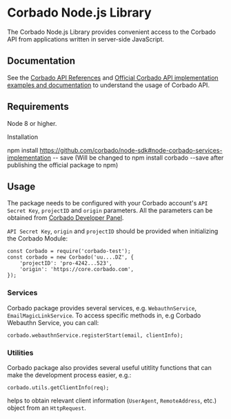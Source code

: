 # Corbado Node.js Library 

The Corbado Node.js Library provides convenient access to the Corbado API from applications written in server-side JavaScript.

## Documentation 

See the [Corbado API References](https://api.corbado.com/docs/api/) and [Official Corbado API implementation examples and documentation](https://corbado.gitbook.io/api-docs/overview/welcome) to understand the usage of Corbado API. 

## Requirements 

Node 8 or higher. 

Installation 

npm install https://github.com/corbado/node-sdk#node-corbado-services-implementation -- save (Will be changed to npm install corbado --save   after publishing the official package to npm)

## Usage 

The package needs to be configured with your Corbado account's ```API Secret Key```, ```projectID``` and ```origin``` parameters. All the parameters can be obtained from [Corbado Developer Panel](https://app.corbado.com). 

```API Secret Key```, ```origin``` and ```projectID``` should be provided when initializing the Corbado Module: 

```
const Corbado = require('corbado-test');
const corbado = new Corbado('uu....DZ', {
    'projectID': 'pro-4242...523',
    'origin': 'https://core.corbado.com',
});

```

### Services 

Corbado package provides several services, e.g. ```WebauthnService```, ```EmailMagicLinkService```.
To access specific methods in, e.g Corbado Webauthn Service, you can call: 

```
corbado.webauthnService.registerStart(email, clientInfo);
```


### Utilities

Corbado package also provides several useful utitlity functions that can make the development process easier, e.g.:
```
corbado.utils.getClientInfo(req);
```
helps to obtain relevant client information (```UserAgent```, ```RemoteAddress```, etc.) object from an ```HttpRequest```.
